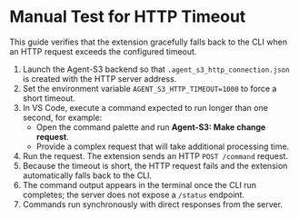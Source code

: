 <!--
File: docs/manual_http_timeout_test.md
Description: Manual steps to verify HTTP timeout handling in the VS Code extension.
-->
# Manual Test for HTTP Timeout

This guide verifies that the extension gracefully falls back to the CLI when an HTTP request exceeds the configured timeout.

1. Launch the Agent-S3 backend so that `.agent_s3_http_connection.json` is created with the HTTP server address.
2. Set the environment variable `AGENT_S3_HTTP_TIMEOUT=1000` to force a short timeout.
3. In VS Code, execute a command expected to run longer than one second, for example:
   - Open the command palette and run **Agent-S3: Make change request**.
   - Provide a complex request that will take additional processing time.
4. Run the request. The extension sends an HTTP `POST /command` request.
5. Because the timeout is short, the HTTP request fails and the extension automatically falls back to the CLI.
6. The command output appears in the terminal once the CLI run completes; the server does not expose a `/status` endpoint.
7. Commands run synchronously with direct responses from the server.
